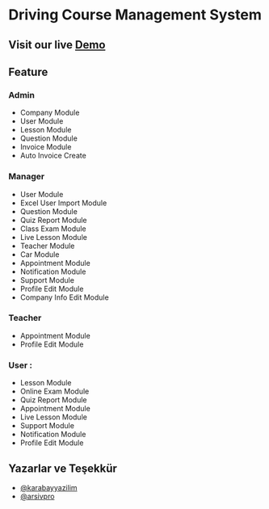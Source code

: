 
# Driving Course Management System




## Visit our live [Demo](https://driving-licence-course-app.karabayyazilim.com/)

## Feature

### Admin
- Company Module
- User Module
- Lesson Module
- Question Module
- Invoice Module
- Auto Invoice Create

### Manager
- User Module
- Excel User Import Module
- Question Module
- Quiz Report Module
- Class Exam Module
- Live Lesson Module
- Teacher Module
- Car Module
- Appointment Module
- Notification Module
- Support Module
- Profile Edit Module
- Company Info Edit Module

### Teacher
- Appointment Module
- Profile Edit Module

### User : 
- Lesson Module
- Online Exam Module
- Quiz Report Module
- Appointment Module
- Live Lesson Module
- Support Module
- Notification Module
- Profile Edit Module





## Yazarlar ve Teşekkür

- [@karabayyazilim](https://www.github.com/karabayyazilim)
- [@arsivpro](https://www.github.com/arsivpro)

  
